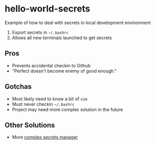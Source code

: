 # hello-world-secrets
Example of how to deal with secrets in local development environment

1.  Export secrets in `~/.bashrc`
2.  Allows all new terminals launched to get secrets

## Pros

*  Prevents accidental checkin to Github 
*  "Perfect doesn't become enemy of good enough." 

## Gotchas

*  Most likely need to know a bit of `vim`
*  Must never checkin `~/.bashrc`
*  Project may need more complex solution in the future

## Other Solutions

* More [complex secrets manager](https://aws.amazon.com/secrets-manager/)
